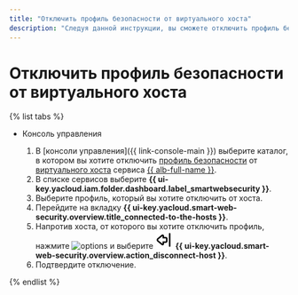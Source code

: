 ```yaml
---
title: "Отключить профиль безопасности от виртуального хоста"
description: "Следуя данной инструкции, вы сможете отключить профиль безопасности от виртуального хоста."
---
```


# Отключить профиль безопасности от виртуального хоста

{% list tabs %}

- Консоль управления

  1. В [консоли управления]({{ link-console-main }}) выберите каталог, в котором вы хотите отключить [профиль безопасности](../concepts/profiles.md) от [виртуального хоста](../../application-load-balancer/concepts/http-router.md#virtual-host) сервиса [{{ alb-full-name }}](../../application-load-balancer/).
  1. В списке сервисов выберите **{{ ui-key.yacloud.iam.folder.dashboard.label_smartwebsecurity }}**.
  1. Выберите профиль, который вы хотите отключить от хоста.
  1. Перейдите на вкладку **{{ ui-key.yacloud.smart-web-security.overview.title_connected-to-the-hosts }}**.
  1. Напротив хоста, от которого вы хотите отключить профиль, нажмите ![options](../../_assets/options.svg) и выберите ![disconnect](../../_assets/smartwebsecurity/disconnect.svg) **{{ ui-key.yacloud.smart-web-security.overview.action_disconnect-host }}**.
  1. Подтвердите отключение.

{% endlist %}
